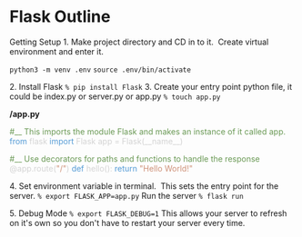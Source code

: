 # Flask Outline

Getting Setup
1\. Make project directory and CD in to it\.  Create virtual environment and enter it\.

`python3 -m venv .env`
`source .env/bin/activate`

2\. Install Flask
`% pip install Flask`
3\. Create your entry point python file\, it could be index\.py or server\.py or app\.py
`% touch app.py`

**/app.py**

<span class="colour" style="color:rgb(106, 153, 85)">#\_\_ This imports the module Flask and makes an instance of it called app.</span>
<span class="colour" style="color:rgb(86, 156, 214)">from</span><span class="colour" style="color:rgb(212, 212, 212)"> flask </span><span class="colour" style="color:rgb(86, 156, 214)">import</span><span class="colour" style="color:rgb(212, 212, 212)"> Flask</span>
<span class="colour" style="color:rgb(212, 212, 212)">app = Flask(\_\_name\_\_)</span>

<span class="colour" style="color:rgb(106, 153, 85)">#\_\_ Use decorators for paths and functions to handle the response</span>
<span class="colour" style="color:rgb(212, 212, 212)">@app.route(</span><span class="colour" style="color:rgb(206, 145, 120)">"/"</span><span class="colour" style="color:rgb(212, 212, 212)">)</span>
<span class="colour" style="color:rgb(86, 156, 214)">def</span><span class="colour" style="color:rgb(212, 212, 212)"> hello():</span>
<span class="colour" style="color:rgb(86, 156, 214)">return</span><span class="colour" style="color:rgb(212, 212, 212)"> </span><span class="colour" style="color:rgb(206, 145, 120)">"Hello World!"</span>

4\. Set environment variable in terminal\.  This sets the entry point for the server\.
`% export FLASK_APP=app.py`
Run the server
`% flask run`

5\. Debug Mode
`% export FLASK_DEBUG=1`
This allows your server to refresh on it's own so you don't have to restart your server every time.

<br>
<br>
<br>
<br>
<span class="colour" style="color:rgb(206, 145, 120)"></span>